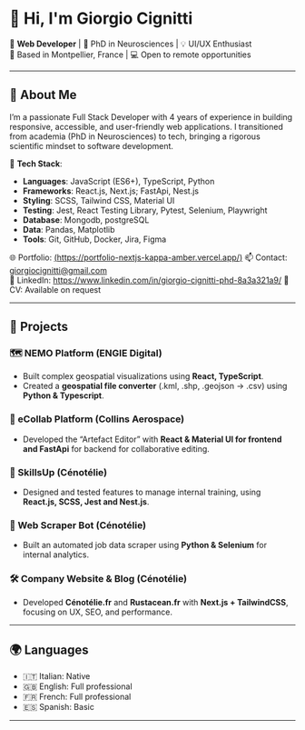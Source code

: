 # 👋 Hi, I'm Giorgio Cignitti

🎯 **Web Developer** | 🧠 PhD in Neurosciences | 💡 UI/UX Enthusiast  
📍 Based in Montpellier, France | 💻 Open to remote opportunities

---

## 🚀 About Me

I’m a passionate Full Stack Developer with 4 years of experience in building responsive, accessible, and user-friendly web applications. I transitioned from academia (PhD in Neurosciences) to tech, bringing a rigorous scientific mindset to software development.

🔧 **Tech Stack**:  
- **Languages**: JavaScript (ES6+), TypeScript, Python  
- **Frameworks**: React.js, Next.js; FastApi, Nest.js 
- **Styling**: SCSS, Tailwind CSS, Material UI  
- **Testing**: Jest, React Testing Library, Pytest, Selenium, Playwright
- **Database**: Mongodb, postgreSQL 
- **Data**: Pandas, Matplotlib  
- **Tools**: Git, GitHub, Docker, Jira, Figma

🌐 Portfolio: [(https://portfolio-nextjs-kappa-amber.vercel.app/)](https://portfolio-nextjs-kappa-amber.vercel.app/)
📫 Contact: giorgiocignitti@gmail.com  
📎 LinkedIn: https://www.linkedin.com/in/giorgio-cignitti-phd-8a3a321a9/
📁 CV: Available on request

---

## 🧪 Projects

### 🗺️ NEMO Platform (ENGIE Digital)
- Built complex geospatial visualizations using **React, TypeScript**.
- Created a **geospatial file converter** (.kml, .shp, .geojson → .csv) using **Python & Typescript**.

### 🧩 eCollab Platform (Collins Aerospace)
- Developed the “Artefact Editor” with **React & Material UI for frontend and FastApi** for backend for collaborative editing.

### 🧠 SkillsUp (Cénotélie)
- Designed and tested features to manage internal training, using **React.js, SCSS, Jest and Nest.js**.

### 🤖 Web Scraper Bot (Cénotélie)
- Built an automated job data scraper using **Python & Selenium** for internal analytics.

### 🛠️ Company Website & Blog (Cénotélie)
- Developed **Cénotélie.fr** and **Rustacean.fr** with **Next.js + TailwindCSS**, focusing on UX, SEO, and performance.

---

## 🌍 Languages

- 🇮🇹 Italian: Native  
- 🇬🇧 English: Full professional  
- 🇫🇷 French: Full professional  
- 🇪🇸 Spanish: Basic

---
